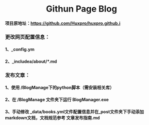 # <center>Githun Page Blog<certer>

#### 项目原地址：https://github.com/Huxpro/huxpro.github.i

### 更改网页配置信息：
####   1、_config.ym
####   2、_includea/about/*.md
### 发布文章：
####   1、使用 /BlogManage下的python脚本（需安装相关库）
####   2、在 /BlogManage 文件夹下运行 BlogManager.exe
####   3、手动修改 _data/books.yml文件配置信息并在_post文件夹下手动添加markdown文档，文档规范参考 文章发布指南.md
